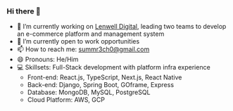 ### Hi there 👋

- 🏢 I’m currently working on [Lenwell Digital](https://lenwellinternational.com/), leading two teams to develop an e-commerce platform and management system
- 💼 I’m currently open to work opportunities
- 📫 How to reach me: summr3ch0@gmail.com
- 😄 Pronouns: He/Him
- 💻 Skillsets: Full-Stack development with platform infra experience
  - Front-end: React.js, TypeScript, Next.js, React Native
  - Back-end: Django, Spring Boot, GOframe, Express
  - Database: MongoDB, MySQL, PostgreSQL
  - Cloud Platform: AWS, GCP
